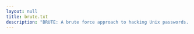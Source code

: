 ```yaml
---
layout: null
title: brute.txt
description: "BRUTE: A brute force approach to hacking Unix passwords. Version 1.1"
---
```

